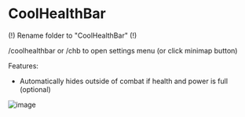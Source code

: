 # CoolHealthBar

(!) Rename folder to "CoolHealthBar" (!)

/coolhealthbar or /chb to open settings menu (or click minimap button)

Features:
- Automatically hides outside of combat if health and power is full (optional)

![image](https://github.com/user-attachments/assets/f3134754-cbd8-4662-ab83-e5c6169abcff)
